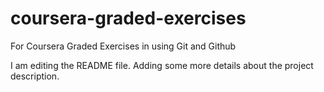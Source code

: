 # coursera-graded-exercises
For Coursera Graded Exercises in using Git and Github

I am editing the README file. Adding some more details about the project description.
